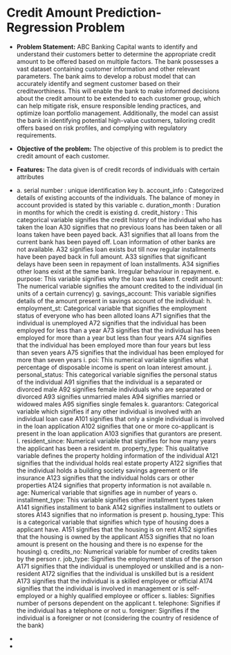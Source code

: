 # Credit Amount Prediction- Regression Problem

- **Problem Statement:**
ABC Banking Capital wants to identify and understand their customers better to determine the appropriate credit amount to be offered based on multiple factors. The bank possesses a vast dataset containing customer information and other relevant parameters. The bank aims to develop a robust model that can accurately identify and segment customer based on their creditworthiness. This will enable the bank to make informed decisions about the credit amount to be extended to each customer group, which can help mitigate risk, ensure responsible lending practices, and optimize loan portfolio management. Additionally, the model can assist the bank in identifying potential high-value customers, tailoring credit offers based on risk profiles, and complying with regulatory requirements. 

- **Objective of the problem:** The objective of this problem is to predict the credit amount of each customer.
- **Features:** The data given is of credit records of individuals with certain attributes
- a.  serial number : unique identification key
b. account_info : Categorized details of existing accounts of the individuals. The balance of money in account provided is stated by this variable
c. duration_month : Duration in months for which the credit is existing
d. credit_history : This categorical variable signifies the credit history of the individual who has taken the loan
    A30 signifies that no previous loans has been taken or all loans taken have been payed back.
    A31 signifies that all loans from the current bank has been payed off. Loan information of other banks are not available.
    A32 signifies loan exists but till now regular installments have been payed back in full amount.
    A33  signifies that significant delays have been seen in repayment of loan installments.
    A34 signifies other loans exist at the same bank. Irregular behaviour in repayment.
e. purpose: This variable signifies why the loan was taken
f. credit amount: The numerical variable signifies the amount credited to the individual (in units of a certain currency)
g. savings_account: This variable signifies details of the amount present in savings account of the individual:
h. employment_st: Categorical variable that signifies the employment status of everyone who has been alloted loans 
    A71 signifies that the individual is unemployed
    A72 signifies that the individual has been employed for less than a year
    A73 signifies that the individual has been employed for more than a year but less than four years
    A74 signifies that the individual has been employed more than four years but less than seven years
    A75 signifies that the individual has been employed for more than seven years
i. poi: This numerical variable signifies what percentage of disposable income is spent on loan interest amount.
j. personal_status: This categorical variable signifies the personal status of the individual
    A91 signifies that the individual is a separated or divorced male
    A92 signifies female individuals who are separated or divorced
    A93 signifies unmarried males
    A94 signifies married or widowed males
    A95 signifies single females
k. guarantors: Categorical variable which signifies if any other individual is involved with an individual loan case
    A101 signifies that only a single individual is involved in the loan application
    A102 signifies that one or more co-applicant is present in the loan application
    A103 signifies that gurantors are present.
l. resident_since: Numerical variable that signifies for how many years the applicant has been a resident
m. property_type: This qualitative variable defines the property holding information of the individual
    A121 signifies that the individual holds real estate property
    A122 signifies that the individual holds a building society savings agreement or life insurance
    A123 signifies that the individual holds cars or other properties
    A124 signifies that property information is not available
n. age: Numerical variable that signifies age in number of years
o. installment_type: This variable signifies other installment types taken
    A141 signifies installment to bank
    A142 signifies installment to outlets or stores
    A143 signifies that no information is present
p. housing_type: This is a categorical variable that signifies which type of housing does a applicant have.
    A151 signifies that the housing is on rent
    A152 signifies that the housing is owned by the applicant
    A153 signifies that no loan amount is present on the housing and there is no expense for the housing) 
q. credits_no: Numerical variable for number of credits taken by the person
r. job_type: Signifies the employment status of the person 
   A171 signifies that the individual is unemployed or unskilled  and is a non-resident
   A172 signifies that the individual is unskilled but is a resident
   A173 signifies that the individual is a skilled employee or official
   A174 signifies that the individual is involved in management or is self-employed or a highly qualified employee or officer
s. liables: Signifies number of persons dependent on the applicant
t. telephone: Signifies if the individual has a telephone or not
u. foreigner: Signifies if the individual is a foreigner or not (considering the country of residence of the bank)

- 

- 


 
